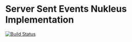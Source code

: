 # Server Sent Events Nukleus Implementation

[![Build Status][build-status-image]][build-status]

[build-status-image]: https://travis-ci.org/reaktivity/nukleus-sse.java.svg?branch=develop
[build-status]: https://travis-ci.org/reaktivity/nukleus-sse.java
